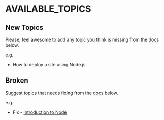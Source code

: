 # AVAILABLE_TOPICS

## New Topics 

Please, feel awesome to add any topic you think is missing from the [docs](https://germanstack.z19.web.core.windows.net) below.

e.g.
- How to deploy a site using Node.js



## Broken

Suggest topics that needs fixing from the [docs](https://germanstack.z19.web.core.windows.net) below.

e.g.
- Fix - [Introduction to Node](https://germanstack.z19.web.core.windows.net/node/introduction)
